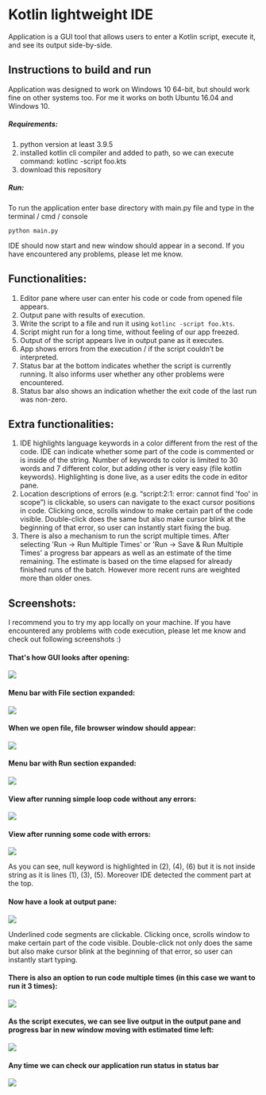 # Kotlin lightweight IDE 
Application is a GUI tool that allows users to enter a Kotlin script, execute it, and see its output side-by-side.

## Instructions to build and run
Application was designed to work on Windows 10 64-bit, but should work fine on other systems too. For me it works on both Ubuntu 16.04 and Windows 10.

##### Requirements:
1. python version at least 3.9.5
2. installed kotlin cli compiler and added to path, so we can execute command: kotlinc -script foo.kts
3. download this repository

##### Run:
To run the application enter base directory with main.py file and type in the terminal / cmd / console
```
python main.py
```
IDE should now start and new window should appear in a second. If you have encountered any problems, please let me know.


## Functionalities:
1. Editor pane where user can enter his code or code from opened file appears.
2. Output pane with results of execution.
3. Write the script to a file and run it using `kotlinc -script foo.kts`.
4. Script might run for a long time, without feeling of our app freezed.
5. Output of the script appears live in output pane as it executes.
6. App shows errors from the execution / if the script couldn’t be interpreted.
7. Status bar at the bottom indicates whether the script is currently running. It also informs user whether any other problems were encountered.
8. Status bar also shows an indication whether the exit code of the last run was non-zero.

## Extra functionalities:
1. IDE highlights language keywords in a color different from the rest of the code. IDE can indicate whether some part of the code is commented or is inside of the string. Number of keywords to color is limited to 30 words and 7 different color, but adding other is very easy (file kotlin keywords). Highlighting is done live, as a user edits the code in editor pane.
2. Location descriptions of errors (e.g. “script:2:1: error: cannot find 'foo' in scope”) is clickable, so users can navigate to the exact cursor positions in code. Clicking once, scrolls window to make certain part of the code visible. Double-click does the same but also make cursor blink at the beginning of that error, so user can instantly start fixing the bug.
3. There is also a mechanism to run the script multiple times. After selecting 'Run -> Run Multiple Times' or 'Run -> Save & Run Multiple Times' a progress bar appears as well as an estimate of the time remaining. The estimate is based on the time elapsed for already finished runs of the batch. However more recent runs are weighted more than older ones.

## Screenshots:
I recommend you to try my app locally on your machine. If you have encountered any problems with code execution, please let me know and check out following screenshots :)
#### That's how GUI looks after opening:

![](https://github.com/FogInTheFrog/jetbrainsTask/blob/master/screenshots/newfile.png)

#### Menu bar with File section expanded:

![](https://github.com/FogInTheFrog/jetbrainsTask/blob/master/screenshots/menu-bar-file.png)

#### When we open file, file browser window should appear:

![](https://github.com/FogInTheFrog/jetbrainsTask/blob/master/screenshots/open-file.png)

#### Menu bar with Run section expanded:

![](https://github.com/FogInTheFrog/jetbrainsTask/blob/master/screenshots/menu-bar-run.png)

#### View after running simple loop code without any errors:

![](https://github.com/FogInTheFrog/jetbrainsTask/blob/master/screenshots/simple-loop-execution.png)

#### View after running some code with errors:

![](https://github.com/FogInTheFrog/jetbrainsTask/blob/master/screenshots/run-null-safety.png)

As you can see, null keyword is highlighted in (2), (4), (6) but it is not inside string as it is lines (1), (3), (5). Moreover IDE detected the comment part at the top.
#### Now have a look at output pane:

![](https://github.com/FogInTheFrog/jetbrainsTask/blob/master/screenshots/non-zero-exit-code.png)

Underlined code segments are clickable. Clicking once, scrolls window to make certain part of the code visible. Double-click not only does the same but also make cursor blink at the beginning of that error, so user can instantly start typing.
#### There is also an option to run code multiple times (in this case we want to run it 3 times): 

![](https://github.com/FogInTheFrog/jetbrainsTask/blob/master/screenshots/run-script-n-times.png)

#### As the script executes, we can see live output in the output pane and progress bar in new window moving with estimated time left:

![](https://github.com/FogInTheFrog/jetbrainsTask/blob/master/screenshots/run-script-n-times.png)

#### Any time we can check our application run status in status bar

![](https://github.com/FogInTheFrog/jetbrainsTask/blob/master/screenshots/run-script-n-times-progressbar-state.png)
